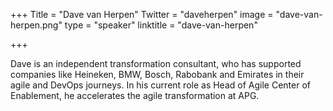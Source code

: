 +++
Title = "Dave van Herpen"
Twitter = "daveherpen"
image = "dave-van-herpen.png"
type = "speaker"
linktitle = "dave-van-herpen"

+++

Dave is an independent transformation consultant, who has supported companies like Heineken, BMW, Bosch, Rabobank and Emirates in their agile and DevOps journeys. In his current role as Head of Agile Center of Enablement, he accelerates the agile transformation at APG.
